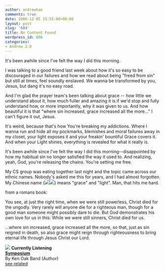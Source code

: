 ```yaml
---
author: andrewhao
comments: true
date: 2006-12-05 15:55:00+00:00
layout: post
slug: '684'
title: No Content Found
wordpress_id: 686
categories:
- Andrew 2.0
---
```


It's been awhile since I've felt the way I did this morning.  
  
I
was talking to a good friend last week about how it's so easy to be
discouraged in our failures and how we read about being "freed from
sin" but still at times, feel soundly enslaved. We wanna be transformed
by you, Jesus, but dang it's no easy road.  
  
And I'm glad the
prayer team's been talking about grace -- how little we understand
about it, how much fuller and amazing it is if we'd stop and fully
understand how, or more importantly, why
it was given to us. And how beautiful it is that "where sin increased,
grace increased all the more..." I can't figure it out, Jesus.  
  
It's
weird, because that's how You're breaking my addictions. Where I wanna
run and hide all my pockmarks, blemishes and moral failures away in my
closet, your light exposes it and your freakin' bountiful Grace covers
it. And when your Light shines, everything is revealed for what it
really is.  

  

It's been awhile since I've felt the way I did this
morning--disappointed by how my habitual sin no longer satisfied the
way it used to. And realizing, yeah, God, you're releasing the chains.
You're setting me free.  
  
My CS group was eating together last
night and the topic came across our ethnic names. Nobody's asked me
this for years, and I had almost forgotten. My Chinese name (![](http://www.mandarintools.com/cgi-bin/ugif/6069.gif)![](http://www.mandarintools.com/cgi-bin/ugif/5149.gif)) means
"grace" and "light". Man, that hits me hard.   

  

from a romans book:  

  

You see, at just the right time, when
we were still powerless, Christ died for the ungodly. Very rarely will
anyone die for a righteous man, though for a good man someone might
possibly dare to die. But God demonstrates his own love for us in this:
While we were still sinners, Christ died for us.  

  

...where sin increased, grace increased all the more, so that, just as
sin reigned in death, so also grace might reign through righteousness
to bring eternal life through Jesus Christ our Lord.  

  
  


[![](http://ec1.images-amazon.com/images/P/B000BHG0D8.01._SCTHUMBZZZ_V1130544185_.jpg)](http://www.xanga.com/Amazon/Click.aspx?asin=B000BHG0D8&user=378399)
**Currently Listening**  
[**Symposium**](http://www.xanga.com/Amazon/Click.aspx?asin=B000BHG0D8&user=378399)  
By Ken Oak Band (Author)  
[see related](http://www.xanga.com/Amazon/Click.aspx?asin=B000BHG0D8&user=378399&related=1)
